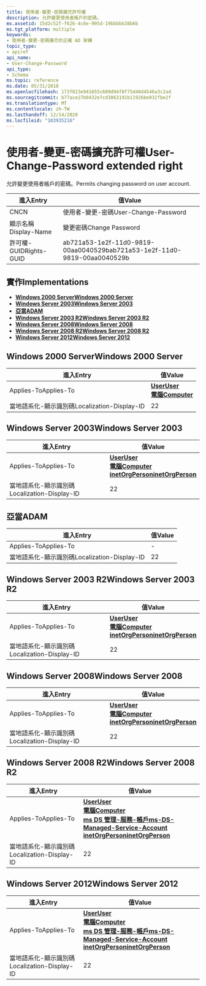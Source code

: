 ```yaml
---
title: 使用者-變更-密碼擴充許可權
description: 允許變更使用者帳戶的密碼。
ms.assetid: 15d2c52f-f626-4c6e-995d-19bbbbb38b6b
ms.tgt_platform: multiple
keywords:
- 使用者-變更-密碼擴充的正確 AD 架構
topic_type:
- apiref
api_name:
- User-Change-Password
api_type:
- Schema
ms.topic: reference
ms.date: 05/31/2018
ms.openlocfilehash: 173f023e941655c609d94f8f75d48d4546a3c2ad
ms.sourcegitcommit: b77ace27b0432e7cd3863191b11926be032fbe2f
ms.translationtype: MT
ms.contentlocale: zh-TW
ms.lasthandoff: 12/14/2020
ms.locfileid: "103935216"
---
```

# <a name="user-change-password-extended-right"></a><span data-ttu-id="abe53-104">使用者-變更-密碼擴充許可權</span><span class="sxs-lookup"><span data-stu-id="abe53-104">User-Change-Password extended right</span></span>

<span data-ttu-id="abe53-105">允許變更使用者帳戶的密碼。</span><span class="sxs-lookup"><span data-stu-id="abe53-105">Permits changing password on user account.</span></span>



| <span data-ttu-id="abe53-106">進入</span><span class="sxs-lookup"><span data-stu-id="abe53-106">Entry</span></span> | <span data-ttu-id="abe53-107">值</span><span class="sxs-lookup"><span data-stu-id="abe53-107">Value</span></span> |
|--------------|--------------------------------------|
| <span data-ttu-id="abe53-108">CN</span><span class="sxs-lookup"><span data-stu-id="abe53-108">CN</span></span>           | <span data-ttu-id="abe53-109">使用者-變更-密碼</span><span class="sxs-lookup"><span data-stu-id="abe53-109">User-Change-Password</span></span>                 |
| <span data-ttu-id="abe53-110">顯示名稱</span><span class="sxs-lookup"><span data-stu-id="abe53-110">Display-Name</span></span> | <span data-ttu-id="abe53-111">變更密碼</span><span class="sxs-lookup"><span data-stu-id="abe53-111">Change Password</span></span>                      |
| <span data-ttu-id="abe53-112">許可權-GUID</span><span class="sxs-lookup"><span data-stu-id="abe53-112">Rights-GUID</span></span>  | <span data-ttu-id="abe53-113">ab721a53-1e2f-11d0-9819-00aa0040529b</span><span class="sxs-lookup"><span data-stu-id="abe53-113">ab721a53-1e2f-11d0-9819-00aa0040529b</span></span> |



## <a name="implementations"></a><span data-ttu-id="abe53-114">實作</span><span class="sxs-lookup"><span data-stu-id="abe53-114">Implementations</span></span>

-   [<span data-ttu-id="abe53-115">**Windows 2000 Server**</span><span class="sxs-lookup"><span data-stu-id="abe53-115">**Windows 2000 Server**</span></span>](#windows-2000-server)
-   [<span data-ttu-id="abe53-116">**Windows Server 2003**</span><span class="sxs-lookup"><span data-stu-id="abe53-116">**Windows Server 2003**</span></span>](#windows-server-2003)
-   [<span data-ttu-id="abe53-117">**亞當**</span><span class="sxs-lookup"><span data-stu-id="abe53-117">**ADAM**</span></span>](#adam)
-   [<span data-ttu-id="abe53-118">**Windows Server 2003 R2**</span><span class="sxs-lookup"><span data-stu-id="abe53-118">**Windows Server 2003 R2**</span></span>](#windows-server-2003-r2)
-   [<span data-ttu-id="abe53-119">**Windows Server 2008**</span><span class="sxs-lookup"><span data-stu-id="abe53-119">**Windows Server 2008**</span></span>](#windows-server-2008)
-   [<span data-ttu-id="abe53-120">**Windows Server 2008 R2**</span><span class="sxs-lookup"><span data-stu-id="abe53-120">**Windows Server 2008 R2**</span></span>](#windows-server-2008-r2)
-   [<span data-ttu-id="abe53-121">**Windows Server 2012**</span><span class="sxs-lookup"><span data-stu-id="abe53-121">**Windows Server 2012**</span></span>](#windows-server-2012)

## <a name="windows-2000-server"></a><span data-ttu-id="abe53-122">Windows 2000 Server</span><span class="sxs-lookup"><span data-stu-id="abe53-122">Windows 2000 Server</span></span>



| <span data-ttu-id="abe53-123">進入</span><span class="sxs-lookup"><span data-stu-id="abe53-123">Entry</span></span> | <span data-ttu-id="abe53-124">值</span><span class="sxs-lookup"><span data-stu-id="abe53-124">Value</span></span> |
|-------------------------|-----------------------------------------------------------------------------|
| <span data-ttu-id="abe53-125">Applies-To</span><span class="sxs-lookup"><span data-stu-id="abe53-125">Applies-To</span></span>              | [<span data-ttu-id="abe53-126">**User**</span><span class="sxs-lookup"><span data-stu-id="abe53-126">**User**</span></span>](c-user.md)<br/> [<span data-ttu-id="abe53-127">**電腦**</span><span class="sxs-lookup"><span data-stu-id="abe53-127">**Computer**</span></span>](c-computer.md)<br/> |
| <span data-ttu-id="abe53-128">當地語系化-顯示識別碼</span><span class="sxs-lookup"><span data-stu-id="abe53-128">Localization-Display-ID</span></span> | <span data-ttu-id="abe53-129">2</span><span class="sxs-lookup"><span data-stu-id="abe53-129">2</span></span>                                                                           |



## <a name="windows-server-2003"></a><span data-ttu-id="abe53-130">Windows Server 2003</span><span class="sxs-lookup"><span data-stu-id="abe53-130">Windows Server 2003</span></span>



| <span data-ttu-id="abe53-131">進入</span><span class="sxs-lookup"><span data-stu-id="abe53-131">Entry</span></span> | <span data-ttu-id="abe53-132">值</span><span class="sxs-lookup"><span data-stu-id="abe53-132">Value</span></span> |
|-------------------------|---------------------------------------------------------------------------------------------------------------------------------|
| <span data-ttu-id="abe53-133">Applies-To</span><span class="sxs-lookup"><span data-stu-id="abe53-133">Applies-To</span></span>              | [<span data-ttu-id="abe53-134">**User**</span><span class="sxs-lookup"><span data-stu-id="abe53-134">**User**</span></span>](c-user.md)<br/> [<span data-ttu-id="abe53-135">**電腦**</span><span class="sxs-lookup"><span data-stu-id="abe53-135">**Computer**</span></span>](c-computer.md)<br/> [<span data-ttu-id="abe53-136">**inetOrgPerson**</span><span class="sxs-lookup"><span data-stu-id="abe53-136">**inetOrgPerson**</span></span>](c-inetorgperson.md)<br/> |
| <span data-ttu-id="abe53-137">當地語系化-顯示識別碼</span><span class="sxs-lookup"><span data-stu-id="abe53-137">Localization-Display-ID</span></span> | <span data-ttu-id="abe53-138">2</span><span class="sxs-lookup"><span data-stu-id="abe53-138">2</span></span>                                                                                                                               |



## <a name="adam"></a><span data-ttu-id="abe53-139">亞當</span><span class="sxs-lookup"><span data-stu-id="abe53-139">ADAM</span></span>



| <span data-ttu-id="abe53-140">進入</span><span class="sxs-lookup"><span data-stu-id="abe53-140">Entry</span></span> | <span data-ttu-id="abe53-141">值</span><span class="sxs-lookup"><span data-stu-id="abe53-141">Value</span></span> |
|-------------------------|-----|
| <span data-ttu-id="abe53-142">Applies-To</span><span class="sxs-lookup"><span data-stu-id="abe53-142">Applies-To</span></span>              | \-  |
| <span data-ttu-id="abe53-143">當地語系化-顯示識別碼</span><span class="sxs-lookup"><span data-stu-id="abe53-143">Localization-Display-ID</span></span> | <span data-ttu-id="abe53-144">2</span><span class="sxs-lookup"><span data-stu-id="abe53-144">2</span></span>   |



## <a name="windows-server-2003-r2"></a><span data-ttu-id="abe53-145">Windows Server 2003 R2</span><span class="sxs-lookup"><span data-stu-id="abe53-145">Windows Server 2003 R2</span></span>



| <span data-ttu-id="abe53-146">進入</span><span class="sxs-lookup"><span data-stu-id="abe53-146">Entry</span></span> | <span data-ttu-id="abe53-147">值</span><span class="sxs-lookup"><span data-stu-id="abe53-147">Value</span></span> |
|-------------------------|---------------------------------------------------------------------------------------------------------------------------------|
| <span data-ttu-id="abe53-148">Applies-To</span><span class="sxs-lookup"><span data-stu-id="abe53-148">Applies-To</span></span>              | [<span data-ttu-id="abe53-149">**User**</span><span class="sxs-lookup"><span data-stu-id="abe53-149">**User**</span></span>](c-user.md)<br/> [<span data-ttu-id="abe53-150">**電腦**</span><span class="sxs-lookup"><span data-stu-id="abe53-150">**Computer**</span></span>](c-computer.md)<br/> [<span data-ttu-id="abe53-151">**inetOrgPerson**</span><span class="sxs-lookup"><span data-stu-id="abe53-151">**inetOrgPerson**</span></span>](c-inetorgperson.md)<br/> |
| <span data-ttu-id="abe53-152">當地語系化-顯示識別碼</span><span class="sxs-lookup"><span data-stu-id="abe53-152">Localization-Display-ID</span></span> | <span data-ttu-id="abe53-153">2</span><span class="sxs-lookup"><span data-stu-id="abe53-153">2</span></span>                                                                                                                               |



## <a name="windows-server-2008"></a><span data-ttu-id="abe53-154">Windows Server 2008</span><span class="sxs-lookup"><span data-stu-id="abe53-154">Windows Server 2008</span></span>



| <span data-ttu-id="abe53-155">進入</span><span class="sxs-lookup"><span data-stu-id="abe53-155">Entry</span></span> | <span data-ttu-id="abe53-156">值</span><span class="sxs-lookup"><span data-stu-id="abe53-156">Value</span></span> |
|-------------------------|---------------------------------------------------------------------------------------------------------------------------------|
| <span data-ttu-id="abe53-157">Applies-To</span><span class="sxs-lookup"><span data-stu-id="abe53-157">Applies-To</span></span>              | [<span data-ttu-id="abe53-158">**User**</span><span class="sxs-lookup"><span data-stu-id="abe53-158">**User**</span></span>](c-user.md)<br/> [<span data-ttu-id="abe53-159">**電腦**</span><span class="sxs-lookup"><span data-stu-id="abe53-159">**Computer**</span></span>](c-computer.md)<br/> [<span data-ttu-id="abe53-160">**inetOrgPerson**</span><span class="sxs-lookup"><span data-stu-id="abe53-160">**inetOrgPerson**</span></span>](c-inetorgperson.md)<br/> |
| <span data-ttu-id="abe53-161">當地語系化-顯示識別碼</span><span class="sxs-lookup"><span data-stu-id="abe53-161">Localization-Display-ID</span></span> | <span data-ttu-id="abe53-162">2</span><span class="sxs-lookup"><span data-stu-id="abe53-162">2</span></span>                                                                                                                               |



## <a name="windows-server-2008-r2"></a><span data-ttu-id="abe53-163">Windows Server 2008 R2</span><span class="sxs-lookup"><span data-stu-id="abe53-163">Windows Server 2008 R2</span></span>



| <span data-ttu-id="abe53-164">進入</span><span class="sxs-lookup"><span data-stu-id="abe53-164">Entry</span></span> | <span data-ttu-id="abe53-165">值</span><span class="sxs-lookup"><span data-stu-id="abe53-165">Value</span></span> |
|-------------------------|------------------------------------------------------------------------------------------------------------------------------------------------------------------------------------------------------------------|
| <span data-ttu-id="abe53-166">Applies-To</span><span class="sxs-lookup"><span data-stu-id="abe53-166">Applies-To</span></span>              | [<span data-ttu-id="abe53-167">**User**</span><span class="sxs-lookup"><span data-stu-id="abe53-167">**User**</span></span>](c-user.md)<br/> [<span data-ttu-id="abe53-168">**電腦**</span><span class="sxs-lookup"><span data-stu-id="abe53-168">**Computer**</span></span>](c-computer.md)<br/> [<span data-ttu-id="abe53-169">**ms DS 管理-服務-帳戶**</span><span class="sxs-lookup"><span data-stu-id="abe53-169">**ms-DS-Managed-Service-Account**</span></span>](c-msds-managedserviceaccount.md)<br/> [<span data-ttu-id="abe53-170">**inetOrgPerson**</span><span class="sxs-lookup"><span data-stu-id="abe53-170">**inetOrgPerson**</span></span>](c-inetorgperson.md)<br/> |
| <span data-ttu-id="abe53-171">當地語系化-顯示識別碼</span><span class="sxs-lookup"><span data-stu-id="abe53-171">Localization-Display-ID</span></span> | <span data-ttu-id="abe53-172">2</span><span class="sxs-lookup"><span data-stu-id="abe53-172">2</span></span>                                                                                                                                                                                                                |



## <a name="windows-server-2012"></a><span data-ttu-id="abe53-173">Windows Server 2012</span><span class="sxs-lookup"><span data-stu-id="abe53-173">Windows Server 2012</span></span>



| <span data-ttu-id="abe53-174">進入</span><span class="sxs-lookup"><span data-stu-id="abe53-174">Entry</span></span> | <span data-ttu-id="abe53-175">值</span><span class="sxs-lookup"><span data-stu-id="abe53-175">Value</span></span> |
|-------------------------|------------------------------------------------------------------------------------------------------------------------------------------------------------------------------------------------------------------|
| <span data-ttu-id="abe53-176">Applies-To</span><span class="sxs-lookup"><span data-stu-id="abe53-176">Applies-To</span></span>              | [<span data-ttu-id="abe53-177">**User**</span><span class="sxs-lookup"><span data-stu-id="abe53-177">**User**</span></span>](c-user.md)<br/> [<span data-ttu-id="abe53-178">**電腦**</span><span class="sxs-lookup"><span data-stu-id="abe53-178">**Computer**</span></span>](c-computer.md)<br/> [<span data-ttu-id="abe53-179">**ms DS 管理-服務-帳戶**</span><span class="sxs-lookup"><span data-stu-id="abe53-179">**ms-DS-Managed-Service-Account**</span></span>](c-msds-managedserviceaccount.md)<br/> [<span data-ttu-id="abe53-180">**inetOrgPerson**</span><span class="sxs-lookup"><span data-stu-id="abe53-180">**inetOrgPerson**</span></span>](c-inetorgperson.md)<br/> |
| <span data-ttu-id="abe53-181">當地語系化-顯示識別碼</span><span class="sxs-lookup"><span data-stu-id="abe53-181">Localization-Display-ID</span></span> | <span data-ttu-id="abe53-182">2</span><span class="sxs-lookup"><span data-stu-id="abe53-182">2</span></span>                                                                                                                                                                                                                |



 

 





